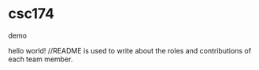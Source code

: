 # csc174
demo

hello world!
//README is used to write about the roles and contributions of each team member.
